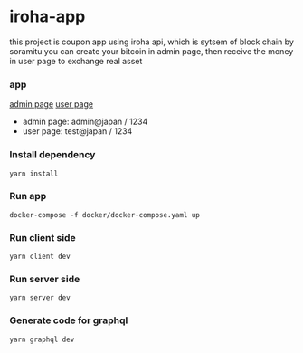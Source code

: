 # iroha-app
this project is coupon app using iroha api, which is sytsem of block chain by soramitu
you can create your bitcoin in admin page, then receive the money in user page to exchange real asset
### app
[admin page](https://myiroha.com/admin)
[user page](https://myiroha.com/)
- admin page: admin@japan / 1234
- user page: test@japan / 1234
### Install dependency
```
yarn install
```
### Run app
``` 
docker-compose -f docker/docker-compose.yaml up 
```
### Run client side
```
yarn client dev
```

### Run server side
```
yarn server dev
```

### Generate code for graphql
```
yarn graphql dev
```
